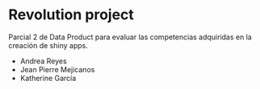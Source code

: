 # Revolution project

Parcial 2 de Data Product para evaluar las competencias adquiridas en la creación de shiny apps.

- Andrea Reyes
- Jean Pierre Mejicanos
- Katherine García

